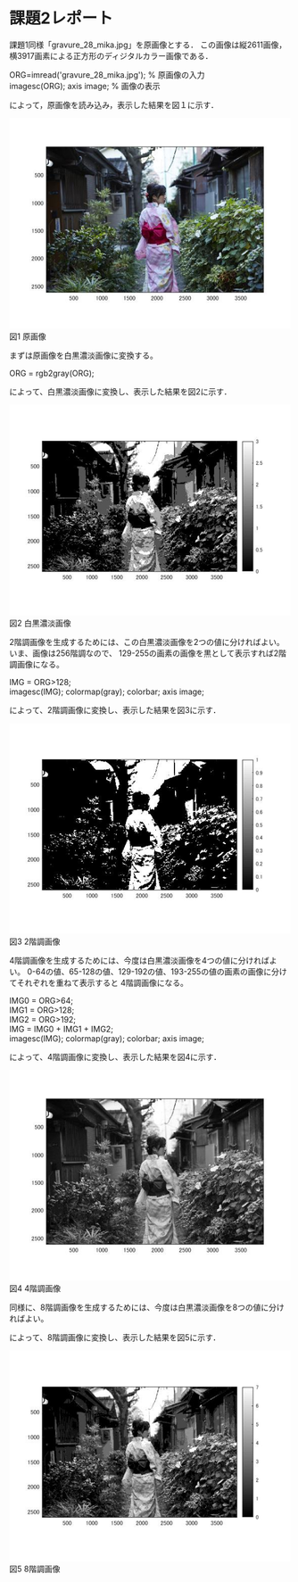 # 課題2レポート

課題1同様「gravure_28_mika.jpg」を原画像とする．
この画像は縦2611画像，横3917画素による正方形のディジタルカラー画像である．

ORG=imread('gravure_28_mika.jpg'); % 原画像の入力  
imagesc(ORG); axis image; % 画像の表示

によって，原画像を読み込み，表示した結果を図１に示す．

![原画像](https://github.com/16ec015/lecture_image_processing/blob/master/%E8%AA%B2%E9%A1%8C%EF%BC%91/1.jpg)   
図1 原画像

まずは原画像を白黒濃淡画像に変換する。

ORG = rgb2gray(ORG);  

によって、白黒濃淡画像に変換し、表示した結果を図2に示す．

![濃淡画像](https://github.com/16ec015/lecture_image_processing/blob/master/%E8%AA%B2%E9%A1%8C%EF%BC%92/9.jpg)   
図2 白黒濃淡画像

2階調画像を生成するためには、この白黒濃淡画像を2つの値に分ければよい。いま、画像は256階調なので、
129-255の画素の画像を黒として表示すれば2階調画像になる。

IMG = ORG>128;  
imagesc(IMG); colormap(gray); colorbar;  axis image;  

によって、2階調画像に変換し、表示した結果を図3に示す．

![2階調画像](https://github.com/16ec015/lecture_image_processing/blob/master/%E8%AA%B2%E9%A1%8C%EF%BC%92/8.jpg)   
図3 2階調画像

4階調画像を生成するためには、今度は白黒濃淡画像を4つの値に分ければよい。
0-64の値、65-128の値、129-192の値、193-255の値の画素の画像に分けてそれぞれを重ねて表示すると
4階調画像になる。

IMG0 = ORG>64;  
IMG1 = ORG>128;  
IMG2 = ORG>192;  
IMG = IMG0 + IMG1 + IMG2;  
imagesc(IMG); colormap(gray); colorbar;  axis image;  

によって、4階調画像に変換し、表示した結果を図4に示す．

![4階調画像](https://github.com/16ec015/lecture_image_processing/blob/master/%E8%AA%B2%E9%A1%8C%EF%BC%92/7.jpg)   
図4 4階調画像

同様に、8階調画像を生成するためには、今度は白黒濃淡画像を8つの値に分ければよい。



によって、8階調画像に変換し、表示した結果を図5に示す．

![8階調画像](https://github.com/16ec015/lecture_image_processing/blob/master/%E8%AA%B2%E9%A1%8C%EF%BC%92/10.jpg)   
図5 8階調画像
